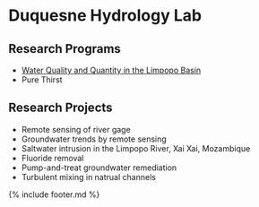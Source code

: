 # Duquesne Hydrology Lab
## Research Programs  
- [Water Quality and Quantity in the Limpopo Basin](http://www.duq.edu/limpopo)
- Pure Thirst  
## Research Projects  
- Remote sensing of river gage  
- Groundwater trends by remote sensing  
- Saltwater intrusion in the Limpopo River, Xai Xai, Mozambique  
- Fluoride removal  
- Pump-and-treat groundwater remediation  
- Turbulent mixing in natrual channels  

{% include footer.md %}
